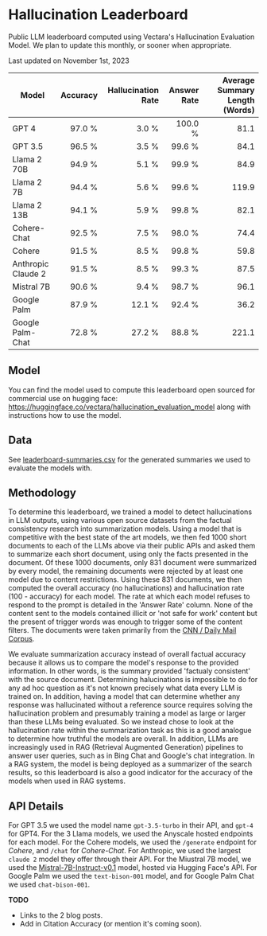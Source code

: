 # Hallucination Leaderboard

Public LLM leaderboard computed using Vectara's Hallucination Evaluation Model. We plan to update this monthly, or sooner when appropriate.

Last updated on November 1st, 2023

|Model|Accuracy|Hallucination Rate|Answer Rate|Average Summary Length (Words)|
|----|----:|----:|----:|----:|
|GPT 4|97.0 %|3.0 %|100.0 %|81.1|
|GPT 3.5|96.5 %|3.5 %|99.6 %|84.1|
|Llama 2 70B|94.9 %|5.1 %|99.9 %|84.9|
|Llama 2 7B|94.4 %|5.6 %|99.6 %|119.9|
|Llama 2 13B|94.1 %|5.9 %|99.8 %|82.1|
|Cohere-Chat|92.5 %|7.5 %|98.0 %|74.4|
|Cohere |91.5 % |8.5 % |99.8 % |59.8 |
|Anthropic Claude 2 |91.5 % |8.5 % |99.3 % |87.5 |
|Mistral 7B |90.6 % |9.4 % |98.7 % |96.1 |
|Google Palm|87.9 % |12.1 % |92.4 % |36.2|
|Google Palm-Chat|72.8 % |27.2 % |88.8 % |221.1|

## Model
You can find the model used to compute this leaderboard open sourced for commercial use on hugging face: https://huggingface.co/vectara/hallucination_evaluation_model along with instructions how to use the model.

## Data
See [leaderboard-summaries.csv](https://github.com/vectara/hallucination-leaderboard/blob/main/leaderboard_summaries.csv) for the generated summaries we used to evaluate the models with.

## Methodology
To determine this leaderboard, we trained a model to detect hallucinations in LLM outputs, using various open source datasets from the factual consistency research into summarization models. Using a model that is competitive with the best state of the art models, we then fed 1000 short documents to each of the LLMs above via their public APIs and asked them to summarize each short document, using only the facts presented in the document. Of these 1000 documents, only 831 document were summarized by every model, the remaining documents were rejected by at least one model due to content restrictions. Using these 831 documents, we then computed the overall accuracy (no hallucinations) and hallucination rate (100 - accuracy) for each model. The rate at which each model refuses to respond to the prompt is detailed in the 'Answer Rate' column. None of the content sent to the models contained illicit or 'not safe for work' content but the present of trigger words was enough to trigger some of the content filters. The documents were taken primarily from the [CNN / Daily Mail Corpus](https://huggingface.co/datasets/cnn_dailymail/viewer/1.0.0/test). 

We evaluate summarization accuracy instead of overall factual accuracy because it allows us to compare the model's response to the provided information. In other words, is the summary provided 'factualy consistent' with the source document. Determining halucinations is impossible to do for any ad hoc question as it's not known precisely what data every LLM is trained on. In addition, having a model that can determine whether any response was hallucinated without a reference source requires solving the hallucination problem and presumably training a model as large or larger than these LLMs being evaluated. So we instead chose to look at the hallucination rate within the summarization task as this is a good analogue to determine how truthful the models are overall. In addition, LLMs are increasingly used in RAG (Retrieval Augmented Generation) pipelines to answer user queries, such as in Bing Chat and Google's chat integration. In a RAG system, the model is being deployed as a summarizer of the search results, so this leaderboard is also a good indicator for the accuracy of the models when used in RAG systems.

## API Details
For GPT 3.5 we used the model name ```gpt-3.5-turbo``` in their API, and ```gpt-4``` for GPT4. For the 3 Llama models, we used the Anyscale hosted endpoints for each model. For the Cohere models, we used the ```/generate``` endpoint for *Cohere*, and ```/chat``` for *Cohere-Chat*. For Anthropic, we used the largest ```claude 2``` model they offer through their API. For the Miustral 7B model, we used the  [Mistral-7B-Instruct-v0.1](https://huggingface.co/mistralai/Mistral-7B-Instruct-v0.1) model, hosted via Hugging Face's API. For Google Palm we used the ```text-bison-001``` model, and for Google Palm Chat we used ```chat-bison-001```.

**TODO**
* Links to the 2 blog posts.
* Add in Citation Accuracy (or mention it's coming soon).

